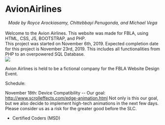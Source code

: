 # AvionAirlines
<center><i>Made by Royce Arockiasamy, Chittebbayi Penugonda, and Michael Vega</i></center>
<br>
Welcome to the Avion Airlines. This website was made for FBLA, using HTML, CSS, JS, BOOTSTRAP, and PHP.
<br>
This project was started on November 6th, 2019. Expected completion date for this project is November 23rd, 2019. This includes all functionalities from PHP to an overpowered SQL Database.
<br>
<img src="https://lh3.googleusercontent.com/-TSdJgfSqtuA/XchgU_czyNI/AAAAAAAABaY/T8a7QHCJW2QDcI5p-MY9SCzyOZOe51KEACK8BGAsYHg/s0/IMG_8482.jpg"> </img><br>

Avion Airlines is held to be a fictional company for the FBLA Website Design Event.


Schedule:

November 18th: Device Compatibility -- Our goal: <br>
http://www.scrolleffects.com/edge-animation.html
Not only is this our goal, but we also decide to implement high-tech animations in the next few days. Please consider us as a risk for the greater good before the SLC. 

- Certified Coders (MSD)


